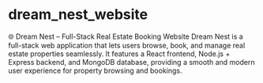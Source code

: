 # dream_nest_website
🌐 Dream Nest – Full-Stack Real Estate Booking Website Dream Nest is a full-stack web application that lets users browse, book, and manage real estate properties seamlessly. It features a React frontend, Node.js + Express backend, and MongoDB database, providing a smooth and modern user experience for property browsing and bookings.
